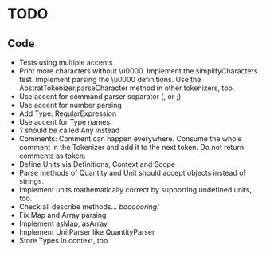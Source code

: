 # TODO

## Code

* Tests using multiple accents
* Print more characters without \u0000. Implement the simplifyCharacters test. Implement parsing the \u0000 definitions. Use the AbstratTokenizer.parseCharacter method in other tokenizers, too.
* Use accent for command parser separator (, or ;)
* Use accent for number parsing
* Add Type: RegularExpression
* Use accent for Type names
* ? should be called Any instead
* Comments: Comment can happen everywhere. Consume the whole comment in the Tokenizer and add it to the next token. Do not return comments as token.
* Define Units via Definitions, Context and Scope
* Parse methods of Quantity and Unit should accept objects instead of strings.
* Implement units mathematically correct by supporting undefined units, too.
* Check all describe methods... *boooooring!*
* Fix Map and Array parsing
* Implement asMap, asArray
* Implement UnitParser like QuantityParser
* Store Types in context, too

